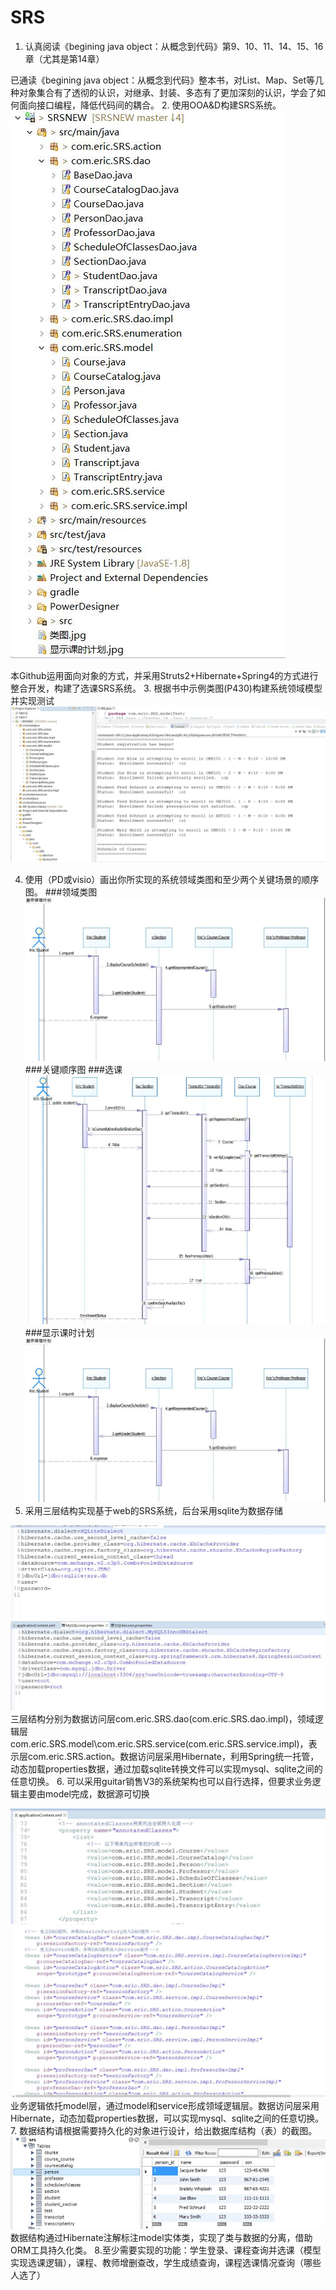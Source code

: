 # SRS
1. 认真阅读《begining java object：从概念到代码》第9、10、11、14、15、16章（尤其是第14章）
  
  已通读《begining java object：从概念到代码》整本书，对List、Map、Set等几种对象集合有了透彻的认识，对继承、封装、多态有了更加深刻的认识，学会了如何面向接口编程，降低代码间的耦合。
2. 使用OOA&D构建SRS系统。
![整体文件结构]( https://raw.githubusercontent.com/Ericwst/SRSNEW/master/picture/4.jpg "title")

   本Github运用面向对象的方式，并采用Struts2+Hibernate+Spring4的方式进行整合开发，构建了选课SRS系统。
3. 根据书中示例类图(P430)构建系统领域模型并实现测试
![测试]( https://raw.githubusercontent.com/Ericwst/SRSNEW/master/picture/10.jpg "title")

4. 使用（PD或visio）画出你所实现的系统领域类图和至少两个关键场景的顺序图。
###领域类图
![领域类图](https://raw.githubusercontent.com/Ericwst/SRSNEW/master/%E6%98%BE%E7%A4%BA%E8%AF%BE%E6%97%B6%E8%AE%A1%E5%88%92.jpg "title")
###关键顺序图
###选课
![选课](https://raw.githubusercontent.com/Ericwst/SRSNEW/master/%E9%80%89%E8%AF%BE.jpg "选课")
###显示课时计划
![显示课时计划](https://raw.githubusercontent.com/Ericwst/SRSNEW/master/%E6%98%BE%E7%A4%BA%E8%AF%BE%E6%97%B6%E8%AE%A1%E5%88%92.jpg "title")
5. 采用三层结构实现基于web的SRS系统，后台采用sqlite为数据存储

  ![SQLite]( https://raw.githubusercontent.com/Ericwst/SRSNEW/master/picture/7.jpg "title")
  ![Mysql]( https://raw.githubusercontent.com/Ericwst/SRSNEW/master/picture/8.jpg "title")
  三层结构分别为数据访问层com.eric.SRS.dao(com.eric.SRS.dao.impl)，领域逻辑层com.eric.SRS.model\com.eric.SRS.service(com.eric.SRS.service.impl)，表示层com.eric.SRS.action。数据访问层采用Hibernate，利用Spring统一托管，动态加载properties数据，通过加载sqlite转换文件可以实现mysql、sqlite之间的任意切换。
6. 可以采用guitar销售V3的系统架构也可以自行选择，但要求业务逻辑主要由model完成，数据源可切换

  ![model]( https://raw.githubusercontent.com/Ericwst/SRSNEW/master/picture/5.jpg "title")
   ![service]( https://raw.githubusercontent.com/Ericwst/SRSNEW/master/picture/6.jpg "title")
  业务逻辑依托model层，通过model和service形成领域逻辑层。数据访问层采用Hibernate，动态加载properties数据，可以实现mysql、sqlite之间的任意切换。
7. 数据结构请根据需要持久化的对象进行设计，给出数据库结构（表）的截图。
    ![database]( https://raw.githubusercontent.com/Ericwst/SRSNEW/master/picture/3.jpg "title")
  数据结构通过Hibernate注解标注model实体类，实现了类与数据的分离，借助ORM工具持久化类。
8.至少需要实现的功能：学生登录、课程查询并选课（模型实现选课逻辑），课程、教师增删查改，学生成绩查询，课程选课情况查询（哪些人选了）
